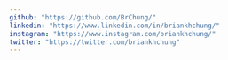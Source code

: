 ```yaml
---
github: "https://github.com/BrChung/"
linkedin: "https://www.linkedin.com/in/briankhchung/"
instagram: "https://www.instagram.com/briankhchung/"
twitter: "https://twitter.com/briankhchung"
---
```

